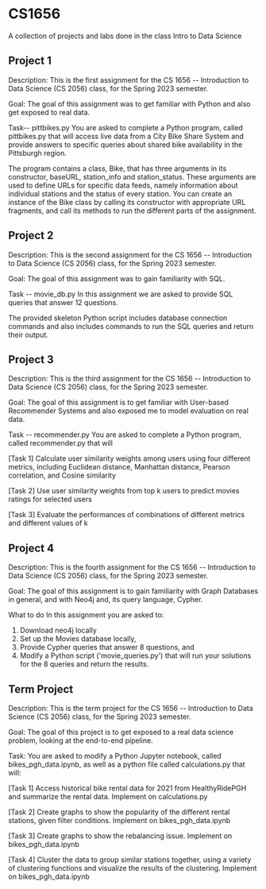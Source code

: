 # CS1656
A collection of projects and labs done in the class Intro to Data Science
## Project 1

Description:
This is the first assignment for the CS 1656 -- Introduction to Data Science (CS 2056) class, for the Spring 2023 semester.

Goal:
The goal of this assignment was to get familiar with Python and also get exposed to real data.

Task-- pittbikes.py
You are asked to complete a Python program, called pittbikes.py that will access live data from a City Bike Share System and provide answers to specific queries about shared bike availability in the Pittsburgh region.

The program contains a class, Bike, that has three arguments in its constructor, baseURL, station_info and station_status. These arguments are used to define URLs for specific data feeds, namely information about individual stations and the status of every station. You can create an instance of the Bike class by calling its constructor with appropriate URL fragments, and call its methods to run the different parts of the assignment.

## Project 2 
Description:
This is the second assignment for the CS 1656 -- Introduction to Data Science (CS 2056) class, for the Spring 2023 semester.

Goal:
The goal of this assignment was to gain familiarity with SQL.

Task -- movie_db.py
In this assignment we are asked to provide SQL queries that answer 12 questions.

The provided skeleton Python script includes database connection commands and also includes commands to run the SQL queries and return their output.

## Project 3

Description:
This is the third assignment for the CS 1656 -- Introduction to Data Science (CS 2056) class, for the Spring 2023 semester.

Goal:
The goal of this assignment is to get familiar with  User-based Recommender Systems and also exposed me to model evaluation on real data.

Task -- recommender.py
You are asked to complete a Python program, called recommender.py that will

[Task 1] Calculate user similarity weights among users using four different metrics, including Euclidean distance, Manhattan distance, Pearson correlation, and Cosine similarity

[Task 2] Use user similarity weights from top k users to predict movies ratings for selected users

[Task 3] Evaluate the performances of combinations of different metrics and different values of k

## Project 4 
Description:
This is the fourth assignment for the CS 1656 -- Introduction to Data Science (CS 2056) class, for the Spring 2023 semester.

Goal:
The goal of this assignment is to gain familiarity with Graph Databases in general, and with Neo4j and, its query language, Cypher.

What to do
In this assignment you are asked to:

1. Download neo4j locally
2. Set up the Movies database locally,
3. Provide Cypher queries that answer 8 questions, and
4. Modify a Python script ('movie_queries.py') that will run your solutions for the 8 queries and return the results.

## Term Project
Description:
This is the term project for the CS 1656 -- Introduction to Data Science (CS 2056) class, for the Spring 2023 semester.

Goal:
The goal of this project is to get exposed to a real data science problem, looking at the end-to-end pipeline.

Task:
You are asked to modify a Python Jupyter notebook, called bikes_pgh_data.ipynb, as well as a python file called calculations.py that will:

[Task 1] Access historical bike rental data for 2021 from HealthyRidePGH and summarize the rental data. Implement on calculations.py

[Task 2] Create graphs to show the popularity of the different rental stations, given filter conditions. Implement on bikes_pgh_data.ipynb

[Task 3] Create graphs to show the rebalancing issue. Implement on bikes_pgh_data.ipynb

[Task 4] Cluster the data to group similar stations together, using a variety of clustering functions and visualize the results of the clustering. Implement on bikes_pgh_data.ipynb
